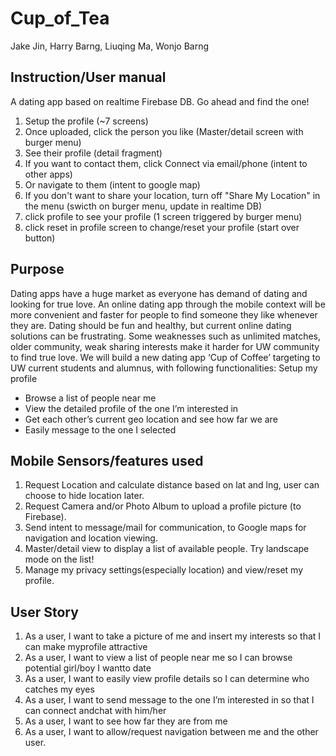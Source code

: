 # Cup_of_Tea #

Jake Jin, Harry Barng, Liuqing Ma, Wonjo Barng

## Instruction/User manual ##
A dating app based on realtime Firebase DB. Go ahead and find the one!

1. Setup the profile (~7 screens)
2. Once uploaded, click the person you like (Master/detail screen with burger menu)
3. See their profile (detail fragment)
4. If you want to contact them, click Connect via email/phone (intent to other apps)
5. Or navigate to them (intent to google map)
6. If you don't want to share your location, turn off "Share My Location" in the menu (swicth on burger menu, update in realtime DB)
7. click profile to see your profile (1 screen triggered by burger menu)
8. click reset in profile screen to change/reset your profile (start over button)

## Purpose ##
Dating apps have a huge market as everyone has demand of dating and looking for true love. An online dating app through the mobile context will be more convenient and faster for people to find someone they like whenever they are. Dating should be fun and healthy, but current online dating solutions can be frustrating. Some weaknesses such as unlimited matches, older community, weak sharing interests make it harder for UW community to find true love. We will build a new dating app ‘Cup of Coffee’ targeting to UW current students and alumnus, with following functionalities:
Setup my profile
* Browse a list of people near me
* View the detailed profile of the one I’m interested in
* Get each other’s current geo location and see how far we are
* Easily message to the one I selected

## Mobile Sensors/features used ##

1. Request Location and calculate distance based on lat and lng, user can choose to hide location later.
2. Request Camera and/or Photo Album to upload a profile picture (to Firebase).
3. Send intent to message/mail for communication, to Google maps for navigation and location viewing.
4. Master/detail view to display a list of available people. Try landscape mode on the list!
5. Manage my privacy settings(especially location) and view/reset my profile.

## User Story ##
1. As a user, I want to take a picture of me and insert my interests so that I can make myprofile attractive
2. As a user, I want to view a list of people near me so I can browse potential girl/boy I wantto date
3. As a user, I want to easily view profile details so I can determine who catches my eyes
4. As a user, I want to send message to the one I’m interested in so that I can connect andchat with him/her
5. As a user, I want to see how far they are from me
6. As a user, I want to allow/request navigation between me and the other user.
